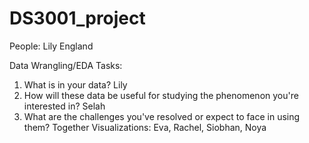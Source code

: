 # DS3001_project

People: Lily England

Data Wrangling/EDA Tasks: 

1. What is in your data? Lily
2. How will these data be useful for studying the phenomenon you're interested in? Selah
3. What are the challenges you've resolved or expect to face in using them? Together
Visualizations: Eva, Rachel, Siobhan, Noya
